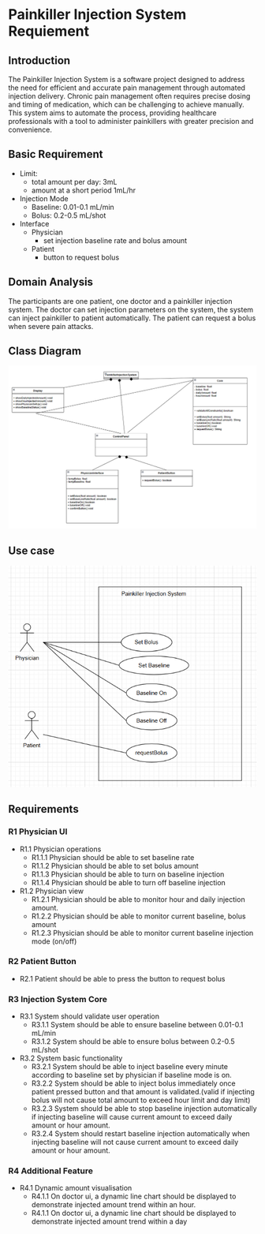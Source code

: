 # Painkiller Injection System Requiement 
## Introduction
The Painkiller Injection System is a software project designed to address the need for efficient and accurate pain management through automated injection delivery. Chronic pain management often requires precise dosing and timing of medication, which can be challenging to achieve manually. This system aims to automate the process, providing healthcare professionals with a tool to administer painkillers with greater precision and convenience.


## Basic Requirement
- Limit:
  - total amount per day: 3mL
  - amount at a short period 1mL/hr
- Injection Mode
  - Baseline: 0.01-0.1 mL/min
  - Bolus: 0.2-0.5 mL/shot
- Interface
  - Physician
      - set injection baseline rate and bolus amount
  - Patient
    - button to request bolus

## Domain Analysis
The participants are one patient, one doctor and a painkiller injection system. The doctor can set injection parameters on the system, the system can inject painkiller to patient automatically. The patient can request a bolus when severe pain attacks.

## Class Diagram
![](ClassDiagram.png)
## Use case
![](UseCaseDiagram.png)
## Requirements
### R1 Physician UI
- R1.1 Physician operations
  - R1.1.1 Physician should be able to set baseline rate
  - R1.1.2 Physician should be able to set bolus amount
  - R1.1.3 Physician should be able to turn on baseline injection
  - R1.1.4 Physician should be able to turn off baseline injection
- R1.2 Physician view
  - R1.2.1 Physician should be able to monitor hour and daily injection amount.
  - R1.2.2 Physician should be able to monitor current baseline, bolus amount
  - R1.2.3 Physician should be able to monitor current baseline injection mode (on/off)
### R2 Patient Button
- R2.1 Patient should be able to press the button to request bolus
### R3 Injection System Core
- R3.1 System should validate user operation 
  - R3.1.1 System should be able to ensure baseline between 0.01-0.1 mL/min
  - R3.1.2 System should be able to ensure bolus between 0.2-0.5 mL/shot 
- R3.2 System basic functionality
  - R3.2.1 System should be able to inject baseline every minute according to baseline set by physician if baseline mode is on.
  - R3.2.2 System should be able to inject bolus immediately once patient pressed button and that amount is validated.(valid if injecting bolus will not cause total amount to exceed hour limit and day limit)
  - R3.2.3 System should be able to stop baseline injection automatically if injecting baseline will cause current amount to exceed daily amount or hour amount.
  - R3.2.4 System should restart baseline injection automatically when injecting baseline will not cause current amount to exceed daily amount or hour amount.
### R4 Additional Feature
- R4.1 Dynamic amount visualisation
  - R4.1.1 On doctor ui, a dynamic line chart should be displayed to demonstrate injected amount trend within an hour.
  - R4.1.1 On doctor ui, a dynamic line chart should be displayed to demonstrate injected amount trend within a day


